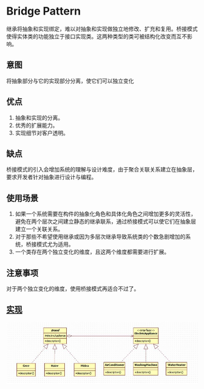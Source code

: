 # Bridge Pattern

继承将抽象和实现绑定，难以对抽象和实现做独立地修改、扩充和复用。桥接模式使得实体类的功能独立于接口实现类。这两种类型的类可被结构化改变而互不影响。

## 意图

将抽象部分与它的实现部分分离，使它们可以独立变化

## 优点

1. 抽象和实现的分离。
2. 优秀的扩展能力。
3. 实现细节对客户透明。

## 缺点

桥接模式的引入会增加系统的理解与设计难度，由于聚合关联关系建立在抽象层，要求开发者针对抽象进行设计与编程。

## 使用场景

1. 如果一个系统需要在构件的抽象化角色和具体化角色之间增加更多的灵活性，避免在两个层次之间建立静态的继承联系，通过桥接模式可以使它们在抽象层建立一个关联关系。
2. 对于那些不希望使用继承或因为多层次继承导致系统类的个数急剧增加的系统，桥接模式尤为适用。
3. 一个类存在两个独立变化的维度，且这两个维度都需要进行扩展。

## 注意事项

对于两个独立变化的维度，使用桥接模式再适合不过了。

## [实现](https://github.com/shiyangqin/Qinsy/tree/master/design_patterns/bridge_pattern)

<img src="img/BridgePattern.jpg" />
